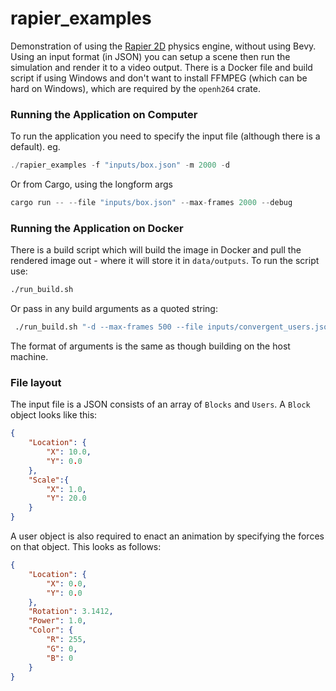 # rapier_examples
Demonstration of using the [Rapier 2D](https://rapier.rs/) physics engine, without using Bevy.
Using an input format (in JSON) you can setup a scene then run the simulation and render
it to a video output. There is a Docker file and build script if using Windows and don't
want to install FFMPEG (which can be hard on Windows), which are required by the `openh264`
crate.

### Running the Application on Computer
To run the application you need to specify the input file (although there is a default). eg.

```rust
./rapier_examples -f "inputs/box.json" -m 2000 -d
```

Or from Cargo, using the longform args

```rust
cargo run -- --file "inputs/box.json" --max-frames 2000 --debug
```

### Running the Application on Docker
There is a build script which will build the image in Docker and pull
the rendered image out - where it will store it in `data/outputs`. To
run the script use:

```bash
./run_build.sh
```

Or pass in any build arguments as a quoted string:

```bash
 ./run_build.sh "-d --max-frames 500 --file inputs/convergent_users.json"
```

The format of arguments is the same as though building on the host
machine.

### File layout
The input file is a JSON consists of an array of `Blocks` and `Users`. 
A `Block` object looks like this:

```json
{
    "Location": {
        "X": 10.0,
        "Y": 0.0
    },
    "Scale":{
        "X": 1.0,
        "Y": 20.0
    }
}
```

A user object is also required to enact an animation by specifying
the forces on that object. This looks as follows:

```json
{
    "Location": {
        "X": 0.0,
        "Y": 0.0
    },
    "Rotation": 3.1412,
    "Power": 1.0,
    "Color": {
        "R": 255,
        "G": 0,
        "B": 0
    }
}
```